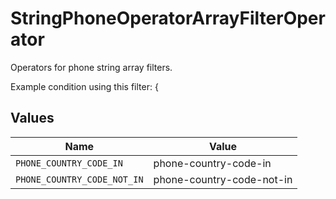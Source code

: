 # StringPhoneOperatorArrayFilterOperator

Operators for phone string array filters.

Example condition using this filter:
    {


## Values

| Name                        | Value                       |
| --------------------------- | --------------------------- |
| `PHONE_COUNTRY_CODE_IN`     | phone-country-code-in       |
| `PHONE_COUNTRY_CODE_NOT_IN` | phone-country-code-not-in   |